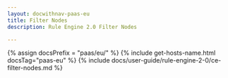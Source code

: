 ```yaml
---
layout: docwithnav-paas-eu
title: Filter Nodes
description: Rule Engine 2.0 Filter Nodes

---
```


{% assign docsPrefix = "paas/eu/" %}
{% include get-hosts-name.html docsTag="paas-eu" %}
{% include docs/user-guide/rule-engine-2-0/ce-filter-nodes.md %}
